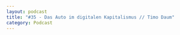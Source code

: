 ```yaml
---
layout: podcast
title: "#35 - Das Auto im digitalen Kapitalismus // Timo Daum"
category: Podcast
---
```


<p><script class="podigee-podcast-player" src="https://cdn.podigee.com/podcast-player/javascripts/podigee-podcast-player.js" data-configuration="https://interviews-4-future.podigee.io/35-i4f/embed?context=external"></script></p>
